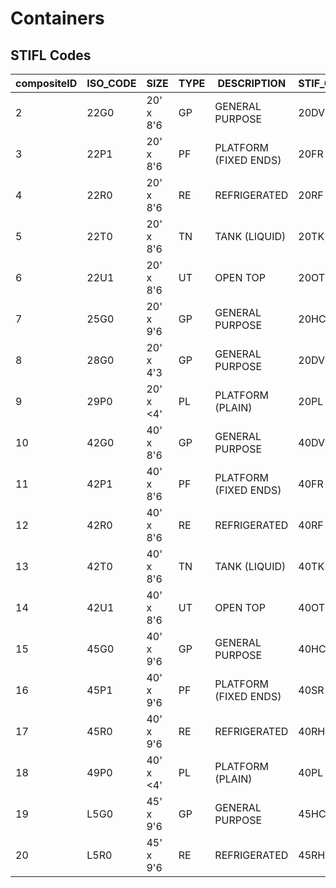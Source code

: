 # Containers



## STIFL Codes

| **compositeID** | **ISO_CODE** | **SIZE**  | **TYPE** | **DESCRIPTION**         | **STIF_CODE** |
|-----------------|--------------|-----------|----------|-------------------------|---------------|
| 2               | 22G0         | 20' x 8'6 | GP       | GENERAL PURPOSE         | 20DV          |
| 3               | 22P1         | 20' x 8'6 | PF       | PLATFORM \(FIXED ENDS\) | 20FR          |
| 4               | 22R0         | 20' x 8'6 | RE       | REFRIGERATED            | 20RF          |
| 5               | 22T0         | 20' x 8'6 | TN       | TANK \(LIQUID\)         | 20TK          |
| 6               | 22U1         | 20' x 8'6 | UT       | OPEN TOP                | 20OT          |
| 7               | 25G0         | 20' x 9'6 | GP       | GENERAL PURPOSE         | 20HC          |
| 8               | 28G0         | 20' x 4'3 | GP       | GENERAL PURPOSE         | 20DV          |
| 9               | 29P0         | 20' x <4' | PL       | PLATFORM \(PLAIN\)      | 20PL          |
| 10              | 42G0         | 40' x 8'6 | GP       | GENERAL PURPOSE         | 40DV          |
| 11              | 42P1         | 40' x 8'6 | PF       | PLATFORM \(FIXED ENDS\) | 40FR          |
| 12              | 42R0         | 40' x 8'6 | RE       | REFRIGERATED            | 40RF          |
| 13              | 42T0         | 40' x 8'6 | TN       | TANK \(LIQUID\)         | 40TK          |
| 14              | 42U1         | 40' x 8'6 | UT       | OPEN TOP                | 40OT          |
| 15              | 45G0         | 40' x 9'6 | GP       | GENERAL PURPOSE         | 40HC          |
| 16              | 45P1         | 40' x 9'6 | PF       | PLATFORM \(FIXED ENDS\) | 40SR          |
| 17              | 45R0         | 40' x 9'6 | RE       | REFRIGERATED            | 40RH          |
| 18              | 49P0         | 40' x <4' | PL       | PLATFORM \(PLAIN\)      | 40PL          |
| 19              | L5G0         | 45' x 9'6 | GP       | GENERAL PURPOSE         | 45HC          |
| 20              | L5R0         | 45' x 9'6 | RE       | REFRIGERATED            | 45RH          |
